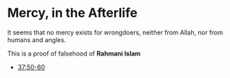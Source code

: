 # Mercy, in the Afterlife

It seems that no mercy exists for wrongdoers, neither from Allah, nor from humans and angles.

This is a proof of falsehood of **Rahmani Islam**

- [37:50-60](https://quran.com/37/50-60)
